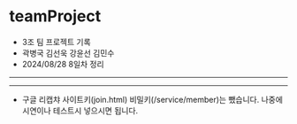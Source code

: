 # teamProject
+ 3조 팀 프로젝트 기록
+ 곽병국 김선욱 강윤선 김민수
+ 2024/08/28 8일차 정리
---

---
+ 구글 리캡챠 사이트키(join.html) 비밀키(/service/member)는 뺐습니다.
나중에 시연이나 테스트시 넣으시면 됩니다.

